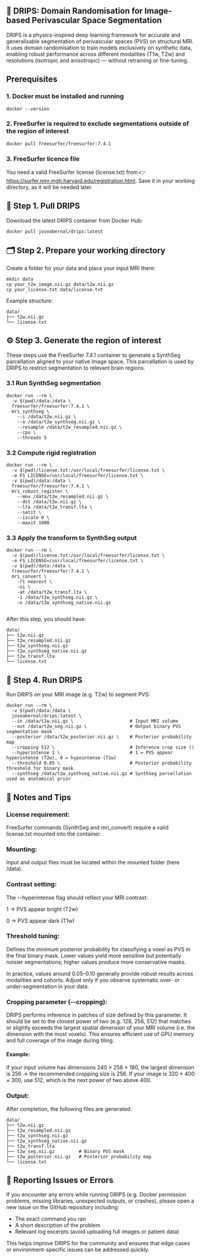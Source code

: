 ## 🧠 DRIPS: Domain Randomisation for Image-based Perivascular Space Segmentation

DRIPS is a physics-inspired deep learning framework for accurate and generalisable segmentation of perivascular spaces (PVS) on structural MRI.
It uses domain randomisation to train models exclusively on synthetic data, enabling robust performance across different modalities (T1w, T2w) and resolutions (isotropic and anisotropic) — without retraining or fine-tuning.

## Prerequisites
### 1. Docker must be installed and running
<pre><code>docker --version</code></pre>

### 2. FreeSurfer is required to exclude segmentations outside of the region of interest
<pre><code>docker pull freesurfer/freesurfer:7.4.1</code></pre>

### 3. FreeSurfer licence file
You need a valid FreeSurfer license (license.txt) from
👉 https://surfer.nmr.mgh.harvard.edu/registration.html.
Save it in your working directory, as it will be needed later.

## 🚀 Step 1. Pull DRIPS
Download the latest DRIPS container from Docker Hub:
<pre><code>docker pull joseabernal/drips:latest</code></pre>

## 🗂️ Step 2. Prepare your working directory
Create a folder for your data and place your input MRI there:
<pre><code>mkdir data
cp your_t2w_image.nii.gz data/t2w.nii.gz
cp your_license.txt data/license.txt</code></pre>
Example structure:
<pre><code>data/
├── t2w.nii.gz
└── license.txt</code></pre>

## ⚙️ Step 3. Generate the region of interest 
These steps use the FreeSurfer 7.4.1 container to generate a SynthSeg parcellation aligned to your native image space.
This parcellation is used by DRIPS to restrict segmentation to relevant brain regions.

### 3.1 Run SynthSeg segmentation
<pre><code>docker run --rm \
  -v $(pwd)/data:/data \
  freesurfer/freesurfer:7.4.1 \
  mri_synthseg \
    --i /data/t2w.nii.gz \
    --o /data/t2w_synthseg.nii.gz \
    --resample /data/t2w_resampled.nii.gz \
    --cpu \
    --threads 5
</code></pre>
### 3.2 Compute rigid registration
<pre><code>docker run --rm \
  -v $(pwd)/license.txt:/usr/local/freesurfer/license.txt \
  -e FS_LICENSE=/usr/local/freesurfer/license.txt \
  -v $(pwd)/data:/data \
  freesurfer/freesurfer:7.4.1 \
  mri_robust_register \
    --mov /data/t2w_resampled.nii.gz \
    --dst /data/t2w.nii.gz \
    --lta /data/t2w_transf.lta \
    --satit \
    --iscale 0 \
    --maxit 1000
</code></pre>
### 3.3 Apply the transform to SynthSeg output
<pre><code>docker run --rm \
  -v $(pwd)/license.txt:/usr/local/freesurfer/license.txt \
  -e FS_LICENSE=/usr/local/freesurfer/license.txt \
  -v $(pwd)/data:/data \
  freesurfer/freesurfer:7.4.1 \
  mri_convert \
    -rt nearest \
    -oi \
    -at /data/t2w_transf.lta \
    -i /data/t2w_synthseg.nii.gz \
    -o /data/t2w_synthseg_native.nii.gz
    </code></pre>

After this step, you should have:
<pre><code>data/
├── t2w.nii.gz
├── t2w_resampled.nii.gz
├── t2w_synthseg.nii.gz
├── t2w_synthseg_native.nii.gz
├── t2w_transf.lta
└── license.txt</code></pre>

## 🤖 Step 4. Run DRIPS
Run DRIPS on your MRI image (e.g. T2w) to segment PVS:
<pre><code>docker run --rm \
  -v $(pwd)/data:/data \
  joseabernal/drips:latest \
  --in /data/t2w.nii.gz \                     # Input MRI volume
  --out /data/t2w_seg.nii.gz \                # Output binary PVS segmentation mask
  --posterior /data/t2w_posterior.nii.gz \    # Posterior probability map
  --cropping 512 \                            # Inference crop size ()
  --hyperintense 1 \                          # 1 = PVS appear hyperintense (T2w), 0 = hypointense (T1w)
  --threshold 0.05 \                          # Posterior probability threshold for binary mask
  --synthseg /data/t2w_synthseg_native.nii.gz # SynthSeg parcellation used as anatomical prior
</code></pre>

## 🧾 Notes and Tips

### License requirement:
FreeSurfer commands (SynthSeg and mri_convert) require a valid license.txt mounted into the container.

### Mounting:
Input and output files must be located within the mounted folder (here /data).

### Contrast setting:
The --hyperintense flag should reflect your MRI contrast:

1 → PVS appear bright (T2w)

0 → PVS appear dark (T1w)

### Threshold tuning:
Defines the minimum posterior probability for classifying a voxel as PVS in the final binary mask. Lower values yield more sensitive but potentially noisier segmentations; higher values produce more conservative masks.

In practice, values around 0.05–0.10 generally provide robust results across modalities and cohorts. Adjust only if you observe systematic over- or under-segmentation in your data.

### Cropping parameter (--cropping):
DRIPS performs inference in patches of size defined by this parameter.
It should be set to the closest power of two (e.g. 128, 256, 512) that matches or slightly exceeds the largest spatial dimension of your MRI volume (i.e. the dimension with the most voxels).
This ensures efficient use of GPU memory and full coverage of the image during tiling.

#### Example:
If your input volume has dimensions 240 × 256 × 180, the largest dimension is 256 → the recommended cropping size is 256.
If your image is 320 × 400 × 300, use 512, which is the next power of two above 400.

### Output:
After completion, the following files are generated:
<pre><code>data/
├── t2w.nii.gz
├── t2w_resampled.nii.gz
├── t2w_synthseg.nii.gz
├── t2w_synthseg_native.nii.gz
├── t2w_transf.lta
├── t2w_seg.nii.gz         # Binary PVS mask
├── t2w_posterior.nii.gz   # Posterior probability map
└── license.txt</code></pre>

## 🐛 Reporting Issues or Errors
If you encounter any errors while running DRIPS (e.g. Docker permission problems, missing libraries, unexpected outputs, or crashes), please open a new issue on the GitHub repository including:
* The exact command you ran
* A short description of the problem
* Relevant log excerpts (avoid uploading full images or patient data)

This helps improve DRIPS for the community and ensures that edge cases or environment-specific issues can be addressed quickly.
